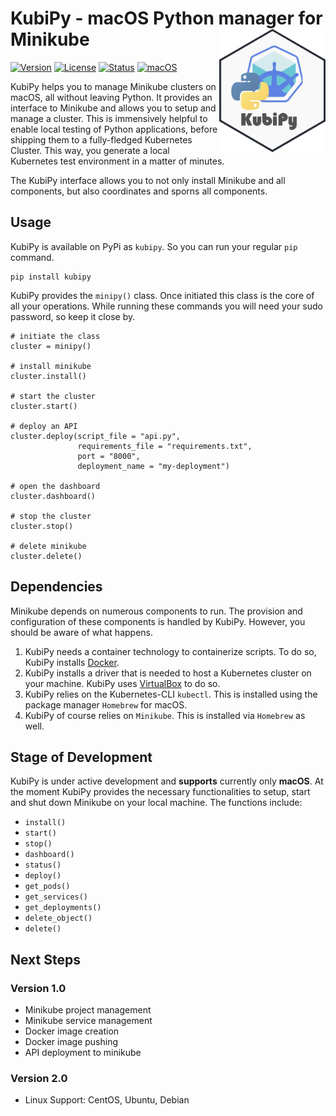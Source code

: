# KubiPy - macOS Python manager for Minikube <img src="docs/kubipy_sticker.png" width=170 align="right" />

[![Version](https://img.shields.io/pypi/v/kubipy.svg)](https://pypi.org/project/kubipy/)
[![License](https://img.shields.io/pypi/l/kubipy.svg)](https://raw.githubusercontent.com/LJstroemsdoerfer/kubipy/master/LICENSE)
[![Status](https://img.shields.io/badge/status-stable-green.svg?maxAge=3600)](https://pypi.org/project/kubipy/)
[![macOS](https://img.shields.io/badge/macOS-stable-green.svg?maxAge=3600)](https://pypi.org/project/kubipy/)

KubiPy helps you to manage Minikube clusters on macOS, all without leaving Python. It provides an interface to Minikube and allows you to setup and manage a cluster. This is immensively helpful to enable local testing of Python applications, before shipping them to a fully-fledged Kubernetes Cluster. This way, you generate a local Kubernetes test environment in a matter of minutes.

The KubiPy interface allows you to not only install Minikube and all components, but also coordinates and sporns all components.

## Usage

KubiPy is available on PyPi as <code>kubipy</code>. So you can run your regular <code>pip</code> command.

    pip install kubipy

KubiPy provides the <code>minipy()</code> class. Once initiated this class is the core of all your operations. While running these commands you will need your sudo password, so keep it close by.

    # initiate the class 
    cluster = minipy()

    # install minikube
    cluster.install()

    # start the cluster
    cluster.start()

    # deploy an API
    cluster.deploy(script_file = "api.py",
                   requirements_file = "requirements.txt",
                   port = "8000",
                   deployment_name = "my-deployment")

    # open the dashboard
    cluster.dashboard()

    # stop the cluster
    cluster.stop()

    # delete minikube
    cluster.delete()

## Dependencies

Minikube depends on numerous components to run. The provision and configuration of these components is handled by KubiPy. However, you should be aware of what happens. 

<ol>
    <li>KubiPy needs a container technology to containerize scripts. To do so, KubiPy installs <a href="https://docs.docker.com/">Docker</a>.</li>
    <li>KubiPy installs a driver that is needed to host a Kubernetes cluster on your machine. KubiPy uses <a href="https://www.virtualbox.org/">VirtualBox</a> to do so.</li>
    <li>KubiPy relies on the Kubernetes-CLI <code>kubectl</code>. This is installed using the package manager <code>Homebrew</code> for macOS.</li>
    <li>KubiPy of course relies on <code>Minikube</code>. This is installed via <code>Homebrew</code> as well.</li>
</ol>

## Stage of Development

KubiPy is under active development and <b>supports</b> currently only <b>macOS</b>. At the moment KubiPy provides the necessary functionalities to setup, start and shut down Minikube on your local machine. The functions include:

<ul>
    <li><code>install()</code></li>
    <li><code>start()</code></li>
    <li><code>stop()</code></li>
    <li><code>dashboard()</code></li>
    <li><code>status()</code></li>
    <li><code>deploy()</code></li>
    <li><code>get_pods()</code></li>
    <li><code>get_services()</code></li>
    <li><code>get_deployments()</code></li>
    <li><code>delete_object()</code></li>
    <li><code>delete()</code></li>
</ul>

## Next Steps

### Version 1.0
<ul>
    <li>Minikube project management</li>
    <li>Minikube service management</li>
    <li>Docker image creation</li>
    <li>Docker image pushing</li>
    <li>API deployment to minikube</li>
</ul>

### Version 2.0
<ul>
    <li>Linux Support: CentOS, Ubuntu, Debian</li>
</ul>